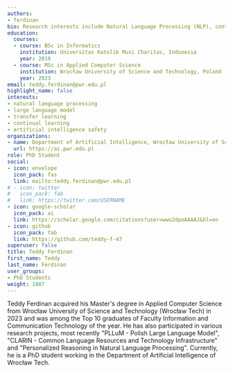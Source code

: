 ```yaml
---
authors:
- ferdinan
bio: Research interests include Natural Language Processing (NLP), continual learning, and AI Safety.
education:
  courses:
  - course: BSc in Informatics
    institution: Universitas Katolik Musi Charitas, Indonesia
    year: 2019
  - course: MSc in Applied Computer Science
    institution: Wrocław University of Science and Technology, Poland
    year: 2023
email: teddy.ferdinan@pwr.edu.pl
highlight_name: false
interests:
- natural language processing
- large language model
- transfer learning
- continual learning
- artificial intelligence safety
organizations:
- name: Department of Artificial Intelligence, Wrocław University of Science and Technology
  url: https://ai.pwr.edu.pl
role: PhD Student
social:
- icon: envelope
  icon_pack: fas
  link: mailto:teddy.ferdinan@pwr.edu.pl
# - icon: twitter
#   icon_pack: fab
#   link: https://twitter.com/USERNAME
- icon: google-scholar
  icon_pack: ai
  link: https://scholar.google.com/citations?user=wwu2dpoAAAAJ&hl=en
- icon: github
  icon_pack: fab
  link: https://github.com/teddy-f-47
superuser: false
title: Teddy Ferdinan
first_name: Teddy
last_name: Ferdinan
user_groups:
- PhD Students
weight: 1007
---
```

Teddy Ferdinan acquired his Master's degree in Applied Computer Science from Wrocław University of Science and Technology (Wrocław Tech) in 2023 and was among the Top 10 graduates of Faculty Information and Communication Technology of the year. He has also participated in various research projects, most recently "PLLuM - Polish Large Language Model", "CLARIN - Common Language Resources and Technology Infrastructure" and "Personalized Reasoning in Natural Language Processing". Currently, he is a PhD student working in the Department of Artificial Intelligence of Wrocław Tech.